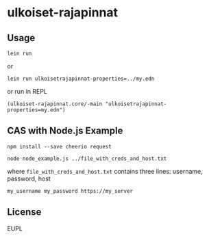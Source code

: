 # ulkoiset-rajapinnat


## Usage

`lein run`

or

`lein run ulkoisetrajapinnat-properties=../my.edn`

or run in REPL

`(ulkoiset-rajapinnat.core/-main "ulkoisetrajapinnat-properties=my.edn")`

## CAS with Node.js Example

`npm install --save cheerio request`

`node node_example.js ../file_with_creds_and_host.txt`

where `file_with_creds_and_host.txt` contains three lines: username, password, host

`
my_username
my_password
https://my_server
`

## License

EUPL
